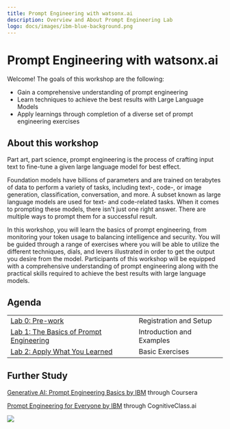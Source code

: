 ```yaml
---
title: Prompt Engineering with watsonx.ai
description: Overview and About Prompt Engineering Lab
logo: docs/images/ibm-blue-background.png
---
```

# Prompt Engineering with watsonx.ai

Welcome! The goals of this workshop are the following:

* Gain a comprehensive understanding of prompt engineering
* Learn techniques to achieve the best results with Large Language Models
* Apply learnings through completion of a diverse set of prompt engineering exercises

## About this workshop

Part art, part science, prompt engineering is the process of crafting input text to fine-tune a given large language model for best effect.

Foundation models have billions of parameters and are trained on terabytes of data to perform a variety of tasks, including text-, code-, or image generation, classification, conversation, and more. A subset known as large language models are used for text- and code-related tasks. When it comes to prompting these models, there isn't just one right answer. There are multiple ways to prompt them for a successful result.

In this workshop, you will learn the basics of prompt engineering, from monitoring your token usage to balancing intelligence and security. You will be guided through a range of exercises where you will be able to utilize the different techniques, dials, and levers illustrated in order to get the output you desire from the model. Participants of this workshop will be equipped with a comprehensive understanding of prompt engineering along with the practical skills required to achieve the best results with large language models.


## Agenda

|                                                            |                           |
|:-----------------------------------------------------------|:--------------------------|
| [Lab 0: Pre-work](pre-work/README.md)                      | Registration and Setup    |
| [Lab 1: The Basics of Prompt Engineering](lab-1/README.md) | Introduction and Examples |
| [Lab 2: Apply What You Learned](lab-2/README.md)           | Basic Exercises           |

[//]: # (| [Lab 3: Think Outside of the Box]&#40;lab-3/README.md&#41;         | Advanced Exercises        |)

## Further Study

[Generative AI: Prompt Engineering Basics by IBM](https://www.coursera.org/learn/generative-ai-prompt-engineering-for-everyone) through Coursera

[Prompt Engineering for Everyone by IBM](https://cognitiveclass.ai/courses/prompt-engineering-for-everyone) through CognitiveClass.ai


<img src="https://count.asgharlabs.io/count?p=/main_promptlab_page">
